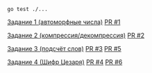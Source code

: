 `go test ./...`

[Задание 1 (автоморфные числа)](automorphic) [PR #1](https://github.com/Vesninovich/go-tasks/pull/1)

[Задание 2 (компрессия/декомпрессия)](compress) [PR #2](https://github.com/Vesninovich/go-tasks/pull/2)

[Задание 3 (подсчёт слов)](wordcount) [PR #3](https://github.com/Vesninovich/go-tasks/pull/3) [PR #5](https://github.com/Vesninovich/go-tasks/pull/5)

[Задание 4 (Шифр Цезаря)](caesar) [PR #4](https://github.com/Vesninovich/go-tasks/pull/4) [PR #6](https://github.com/Vesninovich/go-tasks/pull/6)
